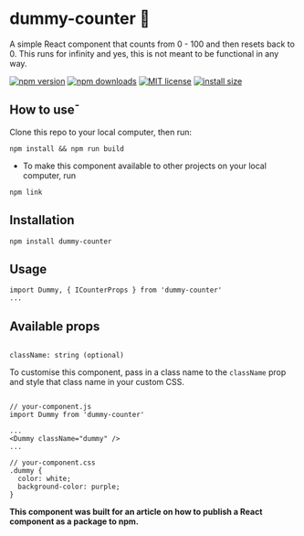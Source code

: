 # dummy-counter 🚀

A simple React component that counts from 0 - 100 and then resets back to 0. This runs for infinity and yes, this is not meant to be functional in any way.

[![npm version](https://img.shields.io/npm/v/react-image-magnifiers.svg?style=flat)](https://npmjs.org/package/react-image-magnifiers "View this project on npm")
[![npm downloads](https://img.shields.io/npm/dm/react-image-magnifiers.svg?style=flat-square)](https://www.npmjs.com/package/react-image-magnifiers)
[![MIT license](https://img.shields.io/badge/license-MIT-brightgreen.svg)](http://opensource.org/licenses/MIT)
<a href="https://packagephobia.now.sh/result?p=rollup">
<img src="https://packagephobia.now.sh/badge?p=rollup" alt="install size" >
</a>

## How to use¯

Clone this repo to your local computer, then run:

```
npm install && npm run build
```

- To make this component available to other projects on your local computer, run

```
npm link
```

## Installation

```
npm install dummy-counter
```

## Usage

```
import Dummy, { ICounterProps } from 'dummy-counter'
...
```

## Available props

```

className: string (optional)

```

To customise this component, pass in a class name to the `className` prop and style that class name in your custom CSS.

```

// your-component.js
import Dummy from 'dummy-counter'

...
<Dummy className="dummy" />
...

// your-component.css
.dummy {
  color: white;
  background-color: purple;
}

```

**This component was built for an article on how to publish a React component as a package to npm.**
